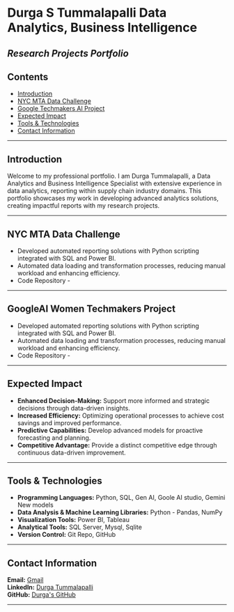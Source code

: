 # Durga S Tummalapalli **Data Analytics, Business Intelligence**


***Research Projects Portfolio***
---

## Contents
- [Introduction](#introduction)
- [NYC MTA Data Challenge](#NYC-MTA-Data-challenge)
- [Google Techmakers AI Project](#GoogleAI-Women-Techmakers-Project)
- [Expected Impact](#expected-impact)
- [Tools & Technologies](#tools--technologies)
- [Contact Information](#contact-information)

---

## Introduction

Welcome to my professional portfolio. I am Durga Tummalapalli, a Data Analytics and Business Intelligence Specialist with extensive experience in data analytics, reporting within supply chain industry domains. This portfolio showcases my work in developing advanced analytics solutions, creating impactful reports with my research projects.

---

## NYC MTA Data Challenge

- Developed automated reporting solutions with Python scripting integrated with SQL and Power BI.
- Automated data loading and transformation processes, reducing manual workload and enhancing efficiency.
- Code Repository -
  
---

## GoogleAI Women Techmakers Project

- Developed automated reporting solutions with Python scripting integrated with SQL and Power BI.
- Automated data loading and transformation processes, reducing manual workload and enhancing efficiency.
- Code Repository - 

---

## Expected Impact

- **Enhanced Decision-Making:** Support more informed and strategic decisions through data-driven insights.
- **Increased Efficiency:** Optimizing operational processes to achieve cost savings and improved performance.
- **Predictive Capabilities:** Develop advanced models for proactive forecasting and planning.
- **Competitive Advantage:** Provide a distinct competitive edge through continuous data-driven improvement.

---

## Tools & Technologies

- **Programming Languages:** Python, SQL, Gen AI, Goole AI studio, Gemini New models  
- **Data Analysis & Machine Learning Libraries:** Python - Pandas, NumPy  
- **Visualization Tools:** Power BI, Tableau
- **Analytical Tools:** SQL Server, Mysql, Sqlite
- **Version Control:** Git Repo, GitHub

---

## Contact Information

**Email:** [Gmail](durgasaranyatumma@gmail.com)  
**LinkedIn:** [Durga Tummalapalli](https://www.linkedin.com/in/durga-saranya/)  
**GitHub:** [Durga's GitHub](https://github.com/tdurgasaranya/Durga-Saranya/)

---


